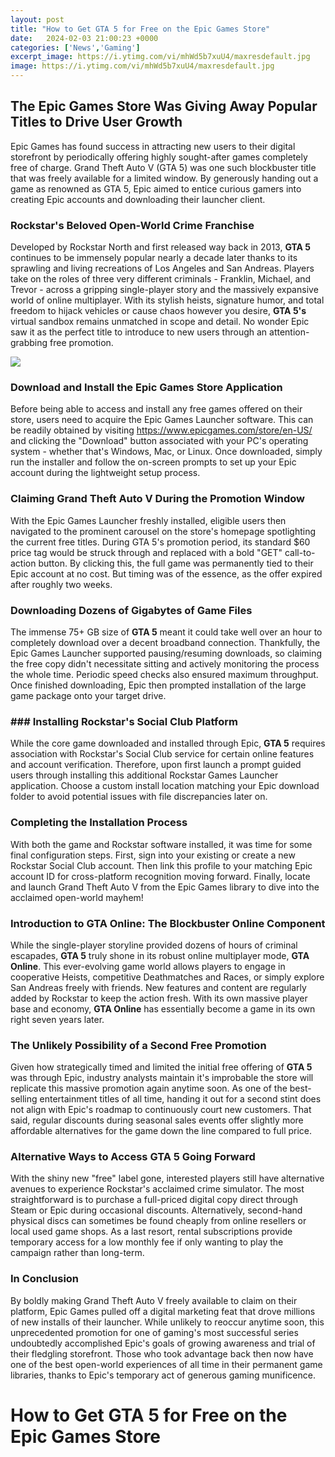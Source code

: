 ```yaml
---
layout: post
title: "How to Get GTA 5 for Free on the Epic Games Store"
date:   2024-02-03 21:00:23 +0000
categories: ['News','Gaming']
excerpt_image: https://i.ytimg.com/vi/mhWd5b7xuU4/maxresdefault.jpg
image: https://i.ytimg.com/vi/mhWd5b7xuU4/maxresdefault.jpg
---
```


## The Epic Games Store Was Giving Away Popular Titles to Drive User Growth 
Epic Games has found success in attracting new users to their digital storefront by periodically offering highly sought-after games completely free of charge. Grand Theft Auto V (GTA 5) was one such blockbuster title that was freely available for a limited window. By generously handing out a game as renowned as GTA 5, Epic aimed to entice curious gamers into creating Epic accounts and downloading their launcher client.
### **Rockstar's Beloved Open-World Crime Franchise**
Developed by Rockstar North and first released way back in 2013, **GTA 5** continues to be immensely popular nearly a decade later thanks to its sprawling and living recreations of Los Angeles and San Andreas. Players take on the roles of three very different criminals - Franklin, Michael, and Trevor - across a gripping single-player story and the massively expansive world of online multiplayer. With its stylish heists, signature humor, and total freedom to hijack vehicles or cause chaos however you desire, **GTA 5's** virtual sandbox remains unmatched in scope and detail. No wonder Epic saw it as the perfect title to introduce to new users through an attention-grabbing free promotion.

![](https://i.ytimg.com/vi/mhWd5b7xuU4/maxresdefault.jpg)
### Download and Install the Epic Games Store Application  
Before being able to access and install any free games offered on their store, users need to acquire the Epic Games Launcher software. This can be readily obtained by visiting https://www.epicgames.com/store/en-US/ and clicking the "Download" button associated with your PC's operating system - whether that's Windows, Mac, or Linux. Once downloaded, simply run the installer and follow the on-screen prompts to set up your Epic account during the lightweight setup process.
### Claiming Grand Theft Auto V During the Promotion Window
With the Epic Games Launcher freshly installed, eligible users then navigated to the prominent carousel on the store's homepage spotlighting the current free titles. During GTA 5's promotion period, its standard $60 price tag would be struck through and replaced with a bold "GET" call-to-action button. By clicking this, the full game was permanently tied to their Epic account at no cost. But timing was of the essence, as the offer expired after roughly two weeks.
### Downloading Dozens of Gigabytes of Game Files  
The immense 75+ GB size of **GTA 5** meant it could take well over an hour to completely download over a decent broadband connection. Thankfully, the Epic Games Launcher supported pausing/resuming downloads, so claiming the free copy didn't necessitate sitting and actively monitoring the process the whole time. Periodic speed checks also ensured maximum throughput. Once finished downloading, Epic then prompted installation of the large game package onto your target drive.
### ### Installing Rockstar's Social Club Platform
While the core game downloaded and installed through Epic, **GTA 5** requires association with Rockstar's Social Club service for certain online features and account verification. Therefore, upon first launch a prompt guided users through installing this additional Rockstar Games Launcher application. Choose a custom install location matching your Epic download folder to avoid potential issues with file discrepancies later on.  
### Completing the Installation Process
With both the game and Rockstar software installed, it was time for some final configuration steps. First, sign into your existing or create a new Rockstar Social Club account. Then link this profile to your matching Epic account ID for cross-platform recognition moving forward. Finally, locate and launch Grand Theft Auto V from the Epic Games library to dive into the acclaimed open-world mayhem!
### Introduction to GTA Online: The Blockbuster Online Component   
While the single-player storyline provided dozens of hours of criminal escapades, **GTA 5** truly shone in its robust online multiplayer mode, **GTA Online**. This ever-evolving game world allows players to engage in cooperative Heists, competitive Deathmatches and Races, or simply explore San Andreas freely with friends. New features and content are regularly added by Rockstar to keep the action fresh. With its own massive player base and economy, **GTA Online** has essentially become a game in its own right seven years later.
### The Unlikely Possibility of a Second Free Promotion 
Given how strategically timed and limited the initial free offering of **GTA 5** was through Epic, industry analysts maintain it's improbable the store will replicate this massive promotion again anytime soon. As one of the best-selling entertainment titles of all time, handing it out for a second stint does not align with Epic's roadmap to continuously court new customers. That said, regular discounts during seasonal sales events offer slightly more affordable alternatives for the game down the line compared to full price.
### Alternative Ways to Access GTA 5 Going Forward
With the shiny new "free" label gone, interested players still have alternative avenues to experience Rockstar's acclaimed crime simulator. The most straightforward is to purchase a full-priced digital copy direct through Steam or Epic during occasional discounts. Alternatively, second-hand physical discs can sometimes be found cheaply from online resellers or local used game shops. As a last resort, rental subscriptions provide temporary access for a low monthly fee if only wanting to play the campaign rather than long-term.
### In Conclusion
By boldly making Grand Theft Auto V freely available to claim on their platform, Epic Games pulled off a digital marketing feat that drove millions of new installs of their launcher. While unlikely to reoccur anytime soon, this unprecedented promotion for one of gaming's most successful series undoubtedly accomplished Epic's goals of growing awareness and trial of their fledgling storefront. Those who took advantage back then now have one of the best open-world experiences of all time in their permanent game libraries, thanks to Epic's temporary act of generous gaming munificence.
# How to Get GTA 5 for Free on the Epic Games Store